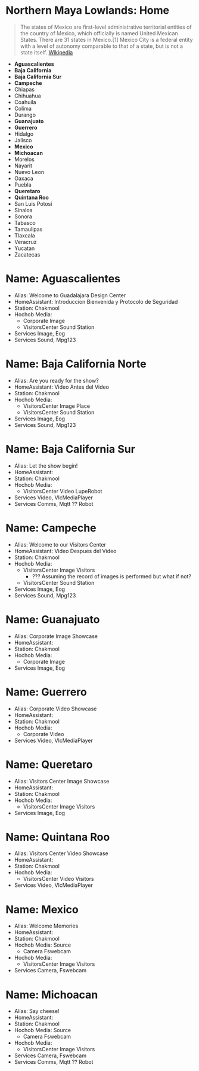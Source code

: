 # Northern Maya Lowlands: Home

> The states of Mexico are first-level administrative territorial entities of the country of Mexico, which officially is named United Mexican States. There are 31 states in Mexico.[1] Mexico City is a federal entity with a level of autonomy comparable to that of a state, but is not a state itself. [Wikipedia](https://en.wikipedia.org/wiki/States_of_Mexico)

- __Aguascalientes__
- __Baja California__
- __Baja California Sur__
- __Campeche__
- Chiapas
- Chihuahua
- Coahuila
- Colima
- Durango
- __Guanajuato__
- __Guerrero__
- Hidalgo
- Jalisco
- __Mexico__
- __Michoacan__
- Morelos
- Nayarit
- Nuevo Leon
- Oaxaca
- Puebla
- __Queretaro__
- __Quintana Roo__
- San Luis Potosi
- Sinaloa
- Sonora
- Tabasco
- Tamaulipas
- Tlaxcala
- Veracruz
- Yucatan
- Zacatecas

# Name: Aguascalientes

- Alias: Welcome to Guadalajara Design Center
- HomeAssistant: Introduccion Bienvenida y Protocolo de Seguridad
- Station: Chakmool
- Hochob Media:
  - Corporate Image
  - VisitorsCenter Sound Station
- Services Image, Eog
- Services Sound, Mpg123

# Name: Baja California Norte

- Alias: Are you ready for the show?
- HomeAssistant: Video Antes del Video
- Station: Chakmool
- Hochob Media:
  - VisitorsCenter Image Place
  - VisitorsCenter Sound Station
- Services Image, Eog
- Services Sound, Mpg123

# Name: Baja California Sur

- Alias: Let the show begin!
- HomeAssistant: 
- Station: Chakmool
- Hochob Media:
  - VisitorsCenter Video LupeRobot
- Services Video, VlcMediaPlayer
- Services Comms, Mqtt ?? Robot

# Name: Campeche

- Alias: Welcome to our Visitors Center
- HomeAssistant: Video Despues del Video
- Station: Chakmool
- Hochob Media:
  - VisitorsCenter Image Visitors
    - ??? Assuming the record of images is performed but what if not?
  - VisitorsCenter Sound Station
- Services Image, Eog
- Services Sound, Mpg123

# Name: Guanajuato

- Alias: Corporate Image Showcase
- HomeAssistant: 
- Station: Chakmool
- Hochob Media:
  - Corporate Image
- Services Image, Eog

# Name: Guerrero

- Alias: Corporate Video Showcase
- HomeAssistant: 
- Station: Chakmool
- Hochob Media:
  - Corporate Video
- Services Video, VlcMediaPlayer

# Name: Queretaro

- Alias: Visitors Center Image Showcase
- HomeAssistant: 
- Station: Chakmool
- Hochob Media:
  - VisitorsCenter Image Visitors
- Services Image, Eog

# Name: Quintana Roo

- Alias: Visitors Center Video Showcase
- HomeAssistant: 
- Station: Chakmool
- Hochob Media:
  - VisitorsCenter Video Visitors
- Services Video, VlcMediaPlayer

# Name: Mexico

- Alias: Welcome Memories
- HomeAssistant:
- Station: Chakmool
- Hochob Media: Source
  - Camera Fswebcam
- Hochob Media:
  - VisitorsCenter Image Visitors
- Services Camera, Fswebcam

# Name: Michoacan

- Alias: Say cheese!
- HomeAssistant:
- Station: Chakmool
- Hochob Media: Source
  - Camera Fswebcam
- Hochob Media:
  - VisitorsCenter Image Visitors
- Services Camera, Fswebcam
- Services Comms, Mqtt ?? Robot



